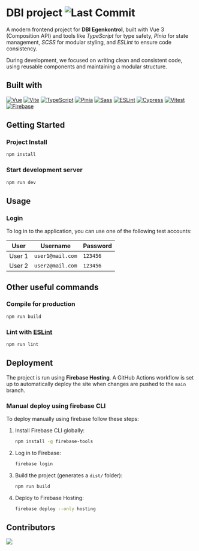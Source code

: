 # DBI project ![Last Commit](https://img.shields.io/github/last-commit/Isabella1807/DBI-project?style=for-the-badge)

A modern frontend project for **DBI Egenkontrol**, built with Vue 3 (Composition API) and tools like *TypeScript* for type safety, *Pinia* for state management, *SCSS* for modular styling, and *ESLint* to ensure code consistency.

During development, we focused on writing clean and consistent code, using reusable components and maintaining a modular structure.

## Built with

[![Vue][vue-badge]][vue-url]
[![Vite][vite-badge]][vite-url]
[![TypeScript][ts-badge]][ts-url]
[![Pinia][pinia-badge]][pinia-url]
[![Sass][sass-badge]][sass-url]
[![ESLint][eslint-badge]][eslint-url]
[![Cypress][cypress-badge]][cypress-url]
[![Vitest][vitest-badge]][vitest-url]
[![Firebase][firebase-badge]][firebase-url]

[vue-badge]: https://img.shields.io/badge/Vue.js-35495E?style=for-the-badge&logo=vue.js&logoColor=4FC08D
[vue-url]: https://vuejs.org/

[vite-badge]: https://img.shields.io/badge/Vite-646CFF?style=for-the-badge&logo=vite&logoColor=white
[vite-url]: https://vitejs.dev/

[ts-badge]: https://img.shields.io/badge/TypeScript-3178C6?style=for-the-badge&logo=typescript&logoColor=white
[ts-url]: https://www.typescriptlang.org/

[pinia-badge]: https://img.shields.io/badge/Pinia-2EBC4F?style=for-the-badge&logo=pinia&logoColor=white
[pinia-url]: https://pinia.vuejs.org/

[sass-badge]: https://img.shields.io/badge/Sass-hotpink?style=for-the-badge&logo=sass&logoColor=white
[sass-url]: https://sass-lang.com/

[eslint-badge]: https://img.shields.io/badge/ESLint-4B32C3?style=for-the-badge&logo=eslint&logoColor=white
[eslint-url]: https://eslint.org/

[cypress-badge]: https://img.shields.io/badge/Cypress-17202C?style=for-the-badge&logo=cypress&logoColor=white
[cypress-url]: https://www.cypress.io/

[vitest-badge]: https://img.shields.io/badge/Vitest-6E9F18?style=for-the-badge
[vitest-url]: https://vitest.dev/

[firebase-badge]: https://img.shields.io/badge/Firebase-FFCA28?style=for-the-badge&logo=firebase&logoColor=black
[firebase-url]: https://firebase.google.com/

## Getting Started

### Project Install

``` sh
npm install
```

### Start development server

```sh
npm run dev
```

## Usage
### Login
To log in to the application, you can use one of the following test accounts:


| User     | Username           | Password |
|----------|--------------------|----------|
| User 1   | `user1@mail.com`   | `123456` |
| User 2   | `user2@mail.com`   | `123456` |


## Other useful commands
### Compile for production

```sh
npm run build
```

### Lint with [ESLint](https://eslint.org/)

```sh
npm run lint
```

## Deployment
The project is run using **Firebase Hosting**. A GitHub Actions workflow is set up to automatically deploy the site when changes are pushed to the `main` branch.

### Manual deploy using firebase CLI
To deploy manually using firebase follow these steps:
1. Install Firebase CLI globally:
    ```sh
    npm install -g firebase-tools
    ```

2. Log in to Firebase:
    ```sh
    firebase login
    ```

3. Build the project (generates a `dist/` folder):
    ```sh
    npm run build
    ```

4. Deploy to Firebase Hosting:
    ```sh
    firebase deploy --only hosting
    ```
## Contributors
[![](https://contrib.rocks/image?repo=Isabella1807/DBI-project)](https://github.com/Isabella1807/DBI-project/graphs/contributors)
